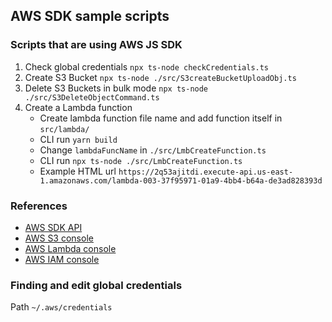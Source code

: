 ## AWS SDK sample scripts

### Scripts that are using AWS JS SDK

1. Check global credentials `npx ts-node checkCredentials.ts`
2. Create S3 Bucket `npx ts-node ./src/S3createBucketUploadObj.ts`
3. Delete S3 Buckets in bulk mode `npx ts-node ./src/S3DeleteObjectCommand.ts`
4. Create a Lambda function
   - Create lambda function file name and add function itself in `src/lambda/`
   - CLI run `yarn build`
   - Change `lambdaFuncName` in `./src/LmbCreateFunction.ts`
   - CLI run `npx ts-node ./src/LmbCreateFunction.ts`
   - Example HTML url `https://2q53ajitdi.execute-api.us-east-1.amazonaws.com/lambda-003-37f95971-01a9-4bb4-b64a-de3ad828393d`

### References

- [AWS SDK API](https://docs.aws.amazon.com/AWSJavaScriptSDK/latest/)
- [AWS S3 console](https://console.aws.amazon.com/s3/)
- [AWS Lambda console](https://console.aws.amazon.com/lambda)
- [AWS IAM console](https://console.aws.amazon.com/iamv2)

### Finding and edit global credentials

Path `~/.aws/credentials`

